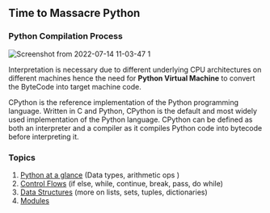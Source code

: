 ## Time to Massacre Python 

### Python Compilation Process
![Screenshot from 2022-07-14 11-03-47 1](https://user-images.githubusercontent.com/10972674/178933891-94a6a4f9-1cb0-46c5-8027-ec5ddd330df0.png)

Interpretation is necessary due to different underlying CPU architectures on different machines hence the need for **Python Virtual Machine** to convert the ByteCode into target machine code.

CPython is the reference implementation of the Python programming language. Written in C and Python, CPython is the default and most widely used implementation of the Python language. CPython can be defined as both an interpreter and a compiler as it compiles Python code into bytecode before interpreting it.

### Topics

1. [Python at a glance](https://github.com/briankibiku/python-series/blob/main/1python-ata-glance/index.py) (Data types, arithmetic ops )
2. [Control Flows](https://github.com/briankibiku/python-series/blob/main/2control-flow/index.py) (if else, while, continue, break, pass, do while)
3. [Data Structures](https://github.com/briankibiku/python-series/blob/main/3data-structures/index.py) (more on lists, sets, tuples, dictionaries)
4. [Modules](https://github.com/briankibiku/python-series/blob/main/4modules/index.py)
